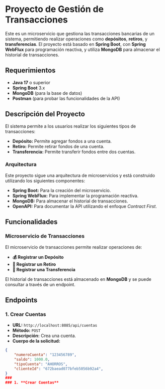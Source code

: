 # Proyecto de Gestión de Transacciones

Este es un microservicio que gestiona las transacciones bancarias de un sistema, permitiendo realizar operaciones como **depósitos**, **retiros**, y **transferencias**. El proyecto está basado en **Spring Boot**, con **Spring WebFlux** para programación reactiva, y utiliza **MongoDB** para almacenar el historial de transacciones.

## Requerimientos

- **Java 17** o superior
- **Spring Boot** 3.x
- **MongoDB** (para la base de datos)
- **Postman** (para probar las funcionalidades de la API)

## Descripción del Proyecto

El sistema permite a los usuarios realizar los siguientes tipos de transacciones:

- **Depósito:** Permite agregar fondos a una cuenta.
- **Retiro:** Permite retirar fondos de una cuenta.
- **Transferencia:** Permite transferir fondos entre dos cuentas.

### Arquitectura

Este proyecto sigue una arquitectura de microservicios y está construido utilizando los siguientes componentes:

- **Spring Boot:** Para la creación del microservicio.
- **Spring WebFlux:** Para implementar la programación reactiva.
- **MongoDB:** Para almacenar el historial de transacciones.
- **OpenAPI:** Para documentar la API utilizando el enfoque *Contract First*.

## Funcionalidades

### Microservicio de Transacciones

El microservicio de transacciones permite realizar operaciones de:

- **💰 Registrar un Depósito**
- **💸 Registrar un Retiro**
- **🔄 Registrar una Transferencia**

El historial de transacciones está almacenado en **MongoDB** y se puede consultar a través de un endpoint.

## Endpoints
### 1. **Crear Cuentas**

- **URL:** `http://localhost:8085/api/cuentas`
- **Método:** `POST`
- **Descripción:** Crea una cuenta.
- **Cuerpo de la solicitud:** 


```json
{
    "numeroCuenta": "123456789",
    "saldo": 1000.0,
    "tipoCuenta": "AHORROS",
    "clienteId": "672baead077bfeb5056b92a4",
}
###
### 1. **Crear Cuentas**
